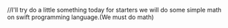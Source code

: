 //I'll try do a little something today for starters we will do some simple math on swift programming language.(We must do math)

